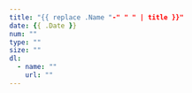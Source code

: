 ```yaml
---
title: "{{ replace .Name "-" " " | title }}"
date: {{ .Date }}
num: ""
type: ""
size: ""
dl:
  - name: ""
    url: ""
---
```

